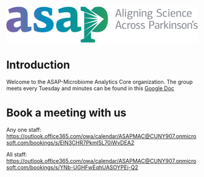 ![ASAP_logo](cropped-asap_logo_fullcolor.png)

# Introduction

Welcome to the ASAP-Microbiome Analytics Core organization. The group meets every Tuesday and minutes can be found in this [Google Doc](https://docs.google.com/document/d/12JNbKowupCuoC6AyLQl3AmXOkhie4tWTbS0BVjjbM8Y/edit?tab=t.0)

# Book a meeting with us

Any one staff: https://outlook.office365.com/owa/calendar/ASAPMAC@CUNY907.onmicrosoft.com/bookings/s/EIN3CHR7Pkml5L70iWvDEA2

All staff: https://outlook.office365.com/owa/calendar/ASAPMAC@CUNY907.onmicrosoft.com/bookings/s/YNb-UGHFwEqhUASOYPEj-Q2 
